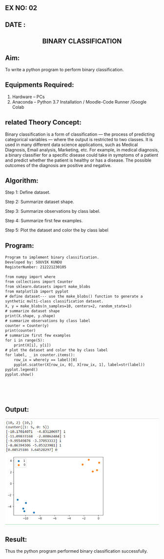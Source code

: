 ## EX NO: 02

## DATE :

## <p align = 'center'> BINARY CLASSIFICATION</p>
## Aim:
To write a python program to perform binary classification.

## Equipments Required:
1. Hardware – PCs
2. Anaconda – Python 3.7 Installation / Moodle-Code Runner /Google Colab

## related Theory Concept:

Binary classification is a form of classification — the process of predicting categorical variables — where the output is restricted to two classes. It is used in many different data science applications, such as Medical Diagnosis, Email analysis, Marketing, etc. For example, in medical diagnosis, a binary classifier for a specific disease could take in symptoms of a patient and predict whether the patient is healthy or has a disease. The possible outcomes of the diagnosis are positive and negative.

## Algorithm:

Step 1:
Define dataset.

Step 2:
Summarize dataset shape.

Step 3:
Summarize observations by class label.

Step 4:
Summarize first few examples.

Step 5:
Plot the dataset and color the by class label
## Program:
```
Program to implement binary classification.
Developed by: SOUVIK KUNDU
RegisterNumber: 212221230105

from numpy import where
from collections import Counter
from sklearn.datasets import make_blobs
from matplotlib import pyplot
# define dataset--- use the make_blobs() function to generate a synthetic multi-class classification dataset.
X, y = make_blobs(n_samples=10, centers=2, random_state=1)
# summarize dataset shape
print(X.shape, y.shape)
# summarize observations by class label
counter = Counter(y)
print(counter)
# summarize first few examples
for i in range(5):
	print(X[i], y[i])
# plot the dataset and color the by class label
for label, _ in counter.items():
	row_ix = where(y == label)[0]
	pyplot.scatter(X[row_ix, 0], X[row_ix, 1], label=str(label))
pyplot.legend()
pyplot.show()

```
<br>
<br>
<br>

## Output:
![binary classification plot](897.png)


## Result:
Thus the python program performed binary classification successfully.
